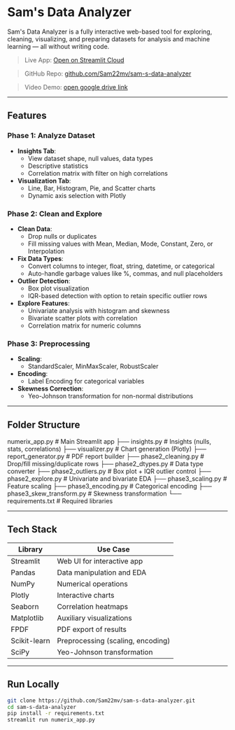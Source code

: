 # Sam's Data Analyzer

Sam's Data Analyzer is a fully interactive web-based tool for exploring, cleaning, visualizing, and preparing datasets for analysis and machine learning — all without writing code.

>  Live App: [Open on Streamlit Cloud](https://sam-s-data-analyzer-4ras42xdgv4bjkjhzrtbm4.streamlit.app/)  

>  GitHub Repo: [github.com/Sam22mv/sam-s-data-analyzer](https://github.com/Sam22mv/sam-s-data-analyzer)

>  Video Demo: [open google drive link](https://drive.google.com/file/d/1N5uJsJUbfW8K_p88yYBvqJbwJ5KILWBR/view?usp=sharing)  
---

## Features

### Phase 1: Analyze Dataset
- **Insights Tab**:
  - View dataset shape, null values, data types
  - Descriptive statistics
  - Correlation matrix with filter on high correlations
- **Visualization Tab**:
  - Line, Bar, Histogram, Pie, and Scatter charts
  - Dynamic axis selection with Plotly

### Phase 2: Clean and Explore
- **Clean Data**:
  - Drop nulls or duplicates
  - Fill missing values with Mean, Median, Mode, Constant, Zero, or Interpolation
- **Fix Data Types**:
  - Convert columns to integer, float, string, datetime, or categorical
  - Auto-handle garbage values like %, commas, and null placeholders
- **Outlier Detection**:
  - Box plot visualization
  - IQR-based detection with option to retain specific outlier rows
- **Explore Features**:
  - Univariate analysis with histogram and skewness
  - Bivariate scatter plots with correlation
  - Correlation matrix for numeric columns

### Phase 3: Preprocessing
- **Scaling**:
  - StandardScaler, MinMaxScaler, RobustScaler
- **Encoding**:
  - Label Encoding for categorical variables
- **Skewness Correction**:
  - Yeo-Johnson transformation for non-normal distributions

---

## Folder Structure
numerix_app.py # Main Streamlit app
├── insights.py # Insights (nulls, stats, correlations)
├── visualizer.py # Chart generation (Plotly)
├── report_generator.py # PDF report builder
├── phase2_cleaning.py # Drop/fill missing/duplicate rows
├── phase2_dtypes.py # Data type converter
├── phase2_outliers.py # Box plot + IQR outlier control
├── phase2_explore.py # Univariate and bivariate EDA
├── phase3_scaling.py # Feature scaling
├── phase3_encoding.py # Categorical encoding
├── phase3_skew_transform.py # Skewness transformation
└── requirements.txt # Required libraries

---

## Tech Stack

| Library         | Use Case                        |
|----------------|----------------------------------|
| Streamlit       | Web UI for interactive app       |
| Pandas          | Data manipulation and EDA        |
| NumPy           | Numerical operations             |
| Plotly          | Interactive charts               |
| Seaborn         | Correlation heatmaps             |
| Matplotlib      | Auxiliary visualizations         |
| FPDF            | PDF export of results            |
| Scikit-learn    | Preprocessing (scaling, encoding)|
| SciPy           | Yeo-Johnson transformation       |

---

## Run Locally

```bash
git clone https://github.com/Sam22mv/sam-s-data-analyzer.git
cd sam-s-data-analyzer
pip install -r requirements.txt
streamlit run numerix_app.py
